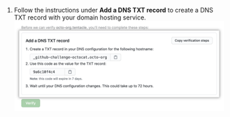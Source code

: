 1. Follow the instructions under **Add a DNS TXT record** to create a DNS TXT record with your domain hosting service. ![Instructions to create a DNS txt record](/assets/images/help/organizations/create-dns-txt-record-instructions.png)
